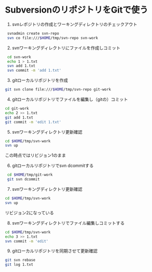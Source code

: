 ﻿# SubversionのリポジトリをGitで使う

1. svnレポジトリの作成とワーキングディレクトリのチェックアウト

```bash
 svnadmin create svn-repo
 svn co file:///$HOME/tmp/svn-repo svn-work
```

2. svnワーキングディレクトリにファイルを作成しコミット

```bash
 cd svn-work
 echo 1 > 1.txt
 svn add 1.txt 
 svn commit -m 'add 1.txt'
```

3. gitローカルリポジトリを作成

```bash
git svn clone file:///$HOME/tmp/svn-repo git-work
```

4. gitローカルリポジトリでファイルを編集し（gitの）コミット

```bash
cd git-work
echo 2 >> 1.txt 
git add 1.txt 
git commit -m 'edit 1.txt'
```

5. svnワーキングディレクトリ更新確認

```bash
cd $HOME/tmp/svn-work
svn up
```

この時点ではリビジョン1のまま

6. gitローカルリポジトリでsvn dcommitする

```bash
 cd $HOME/tmp/git-work
 git svn dcommit
```

7. svnワーキングディレクトリ更新確認

```bash
cd $HOME/tmp/svn-work
svn up
```

リビジョン2になっている

8. svnワーキングディレクトリでファイル編集しコミットする

```bash
cd $HOME/tmp/svn-work
echo 3 >> 1.txt 
svn commit -m 'edit'
```

9. gitローカルリポジトリを同期させて更新確認

```bash
git svn rebase
git log 1.txt
```
